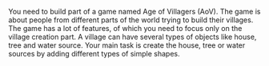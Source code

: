 You need to build part of a game named Age of Villagers (AoV). The game is about people from different parts of the world trying to build their villages. The game has a lot of features, of which you need to focus only on the village creation part. A village can have several types of objects like house, tree and water source. Your main task is create the house, tree or water sources by adding different types of simple shapes.
